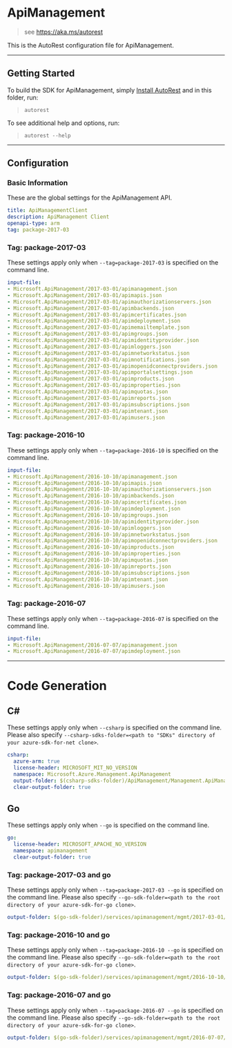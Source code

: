 # ApiManagement
    
> see https://aka.ms/autorest

This is the AutoRest configuration file for ApiManagement.



---
## Getting Started 
To build the SDK for ApiManagement, simply [Install AutoRest](https://aka.ms/autorest/install) and in this folder, run:

> `autorest`

To see additional help and options, run:

> `autorest --help`
---

## Configuration



### Basic Information 
These are the global settings for the ApiManagement API.

``` yaml
title: ApiManagementClient
description: ApiManagement Client
openapi-type: arm
tag: package-2017-03
```


### Tag: package-2017-03

These settings apply only when `--tag=package-2017-03` is specified on the command line.

``` yaml $(tag) == 'package-2017-03'
input-file:
- Microsoft.ApiManagement/2017-03-01/apimanagement.json
- Microsoft.ApiManagement/2017-03-01/apimapis.json
- Microsoft.ApiManagement/2017-03-01/apimauthorizationservers.json
- Microsoft.ApiManagement/2017-03-01/apimbackends.json
- Microsoft.ApiManagement/2017-03-01/apimcertificates.json
- Microsoft.ApiManagement/2017-03-01/apimdeployment.json
- Microsoft.ApiManagement/2017-03-01/apimemailtemplate.json
- Microsoft.ApiManagement/2017-03-01/apimgroups.json
- Microsoft.ApiManagement/2017-03-01/apimidentityprovider.json
- Microsoft.ApiManagement/2017-03-01/apimloggers.json
- Microsoft.ApiManagement/2017-03-01/apimnetworkstatus.json
- Microsoft.ApiManagement/2017-03-01/apimnotifications.json
- Microsoft.ApiManagement/2017-03-01/apimopenidconnectproviders.json
- Microsoft.ApiManagement/2017-03-01/apimportalsettings.json
- Microsoft.ApiManagement/2017-03-01/apimproducts.json
- Microsoft.ApiManagement/2017-03-01/apimproperties.json
- Microsoft.ApiManagement/2017-03-01/apimquotas.json
- Microsoft.ApiManagement/2017-03-01/apimreports.json
- Microsoft.ApiManagement/2017-03-01/apimsubscriptions.json
- Microsoft.ApiManagement/2017-03-01/apimtenant.json
- Microsoft.ApiManagement/2017-03-01/apimusers.json
```


### Tag: package-2016-10

These settings apply only when `--tag=package-2016-10` is specified on the command line.

``` yaml $(tag) == 'package-2016-10'
input-file:
- Microsoft.ApiManagement/2016-10-10/apimanagement.json
- Microsoft.ApiManagement/2016-10-10/apimapis.json
- Microsoft.ApiManagement/2016-10-10/apimauthorizationservers.json
- Microsoft.ApiManagement/2016-10-10/apimbackends.json
- Microsoft.ApiManagement/2016-10-10/apimcertificates.json
- Microsoft.ApiManagement/2016-10-10/apimdeployment.json
- Microsoft.ApiManagement/2016-10-10/apimgroups.json
- Microsoft.ApiManagement/2016-10-10/apimidentityprovider.json
- Microsoft.ApiManagement/2016-10-10/apimloggers.json
- Microsoft.ApiManagement/2016-10-10/apimnetworkstatus.json
- Microsoft.ApiManagement/2016-10-10/apimopenidconnectproviders.json
- Microsoft.ApiManagement/2016-10-10/apimproducts.json
- Microsoft.ApiManagement/2016-10-10/apimproperties.json
- Microsoft.ApiManagement/2016-10-10/apimquotas.json
- Microsoft.ApiManagement/2016-10-10/apimreports.json
- Microsoft.ApiManagement/2016-10-10/apimsubscriptions.json
- Microsoft.ApiManagement/2016-10-10/apimtenant.json
- Microsoft.ApiManagement/2016-10-10/apimusers.json
```
 
### Tag: package-2016-07

These settings apply only when `--tag=package-2016-07` is specified on the command line.

``` yaml $(tag) == 'package-2016-07'
input-file:
- Microsoft.ApiManagement/2016-07-07/apimanagement.json
- Microsoft.ApiManagement/2016-07-07/apimdeployment.json
```

---
# Code Generation


## C# 

These settings apply only when `--csharp` is specified on the command line.
Please also specify `--csharp-sdks-folder=<path to "SDKs" directory of your azure-sdk-for-net clone>`.

``` yaml $(csharp)
csharp:
  azure-arm: true
  license-header: MICROSOFT_MIT_NO_VERSION
  namespace: Microsoft.Azure.Management.ApiManagement  
  output-folder: $(csharp-sdks-folder)/ApiManagement/Management.ApiManagement/Generated
  clear-output-folder: true
```


## Go

These settings apply only when `--go` is specified on the command line.

``` yaml $(go)
go:
  license-header: MICROSOFT_APACHE_NO_VERSION
  namespace: apimanagement
  clear-output-folder: true
```

### Tag: package-2017-03 and go

These settings apply only when `--tag=package-2017-03 --go` is specified on the command line.
Please also specify `--go-sdk-folder=<path to the root directory of your azure-sdk-for-go clone>`.

``` yaml $(tag) == 'package-2017-03' && $(go)
output-folder: $(go-sdk-folder)/services/apimanagement/mgmt/2017-03-01/apimanagement
```

### Tag: package-2016-10 and go

These settings apply only when `--tag=package-2016-10 --go` is specified on the command line.
Please also specify `--go-sdk-folder=<path to the root directory of your azure-sdk-for-go clone>`.

``` yaml $(tag) == 'package-2016-10' && $(go)
output-folder: $(go-sdk-folder)/services/apimanagement/mgmt/2016-10-10/apimanagement
```

### Tag: package-2016-07 and go

These settings apply only when `--tag=package-2016-07 --go` is specified on the command line.
Please also specify `--go-sdk-folder=<path to the root directory of your azure-sdk-for-go clone>`.

``` yaml $(tag) == 'package-2016-07' && $(go)
output-folder: $(go-sdk-folder)/services/apimanagement/mgmt/2016-07-07/apimanagement
```
